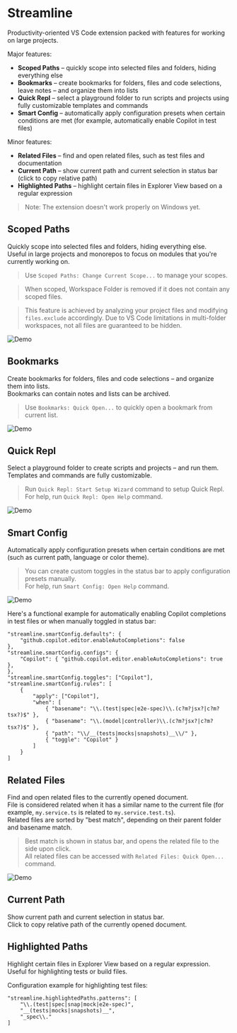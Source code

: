 # Streamline

Productivity-oriented VS Code extension packed with features for working on large projects.

Major features:
- **Scoped Paths** – quickly scope into selected files and folders, hiding everything else
- **Bookmarks** – create bookmarks for folders, files and code selections, leave notes – and organize them into lists
- **Quick Repl** – select a playground folder to run scripts and projects using fully customizable templates and commands
- **Smart Config** – automatically apply configuration presets when certain conditions are met (for example, automatically enable Copilot in test files)

Minor features:
- **Related Files** – find and open related files, such as test files and documentation
- **Current Path** – show current path and current selection in status bar (click to copy relative path)
- **Highlighted Paths** – highlight certain files in Explorer View based on a regular expression

> Note: The extension doesn't work properly on Windows yet.

## Scoped Paths

Quickly scope into selected files and folders, hiding everything else.  
Useful in large projects and monorepos to focus on modules that you're currently working on.

> Use `Scoped Paths: Change Current Scope...` to manage your scopes.

> When scoped, Workspace Folder is removed if it does not contain any scoped files.

> This feature is achieved by analyzing your project files and modifying `files.exclude` accordingly.
> Due to VS Code limitations in multi-folder workspaces, not all files are guaranteed to be hidden.

![Demo](docs/demos/scoped-paths.gif)

## Bookmarks

Create bookmarks for folders, files and code selections – and organize them into lists.  
Bookmarks can contain notes and lists can be archived.

> Use `Bookmarks: Quick Open...` to quickly open a bookmark from current list.

![Demo](docs/demos/bookmarks.gif)

## Quick Repl

Select a playground folder to create scripts and projects – and run them.  
Templates and commands are fully customizable.

> Run `Quick Repl: Start Setup Wizard` command to setup Quick Repl.  
> For help, run `Quick Repl: Open Help` command.

![Demo](docs/demos/quick-repl.gif)

## Smart Config

Automatically apply configuration presets when certain conditions are met (such as current path, language or color theme).  

> You can create custom toggles in the status bar to apply configuration presets manually.  
> For help, run `Smart Config: Open Help` command.

![Demo](docs/demos/smart-config.png)

Here's a functional example for automatically enabling Copilot completions in test files or when manually toggled in status bar:
```jsonc
"streamline.smartConfig.defaults": {
    "github.copilot.editor.enableAutoCompletions": false
},
"streamline.smartConfig.configs": {
    "Copilot": { "github.copilot.editor.enableAutoCompletions": true },
},
"streamline.smartConfig.toggles": ["Copilot"],
"streamline.smartConfig.rules": [
    {
        "apply": ["Copilot"],
        "when": [
            { "basename": "\\.(test|spec|e2e-spec)\\.(c?m?jsx?|c?m?tsx?)$" },
            { "basename": "\\.(model|controller)\\.(c?m?jsx?|c?m?tsx?)$" },
            { "path": "\\/__(tests|mocks|snapshots)__\\/" },
            { "toggle": "Copilot" }
        ]
    }
]
```

## Related Files

Find and open related files to the currently opened document.  
File is considered related when it has a similar name to the current file (for example, `my.service.ts` is related to `my.service.test.ts`).  
Related files are sorted by "best match", depending on their parent folder and basename match.

> Best match is shown in status bar, and opens the related file to the side upon click.  
> All related files can be accessed with `Related Files: Quick Open...` command.

![Demo](docs/demos/related-files.gif)

## Current Path

Show current path and current selection in status bar.  
Click to copy relative path of the currently opened document.

## Highlighted Paths

Highlight certain files in Explorer View based on a regular expression.  
Useful for highlighting tests or build files.

Configuration example for highlighting test files:
```jsonc
"streamline.highlightedPaths.patterns": [
    "\\.(test|spec|snap|mock|e2e-spec)",
    "__(tests|mocks|snapshots)__",
    "_spec\\."
]
```
